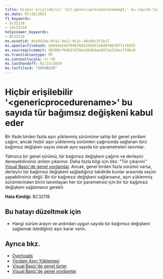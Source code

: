 ```yaml
---
title: Hiçbir erişilebilir '&lt;genericprocedurename&gt;' bu sayıda tür bağımsız değişkeni kabul eder
ms.date: 07/20/2015
f1_keywords:
- bc32118
- vbc32118
helpviewer_keywords:
- BC32118
ms.assetid: 4ee942ba-0fa1-4ec1-9c2c-a0c0dc3f1b17
ms.openlocfilehash: 8369eb54df84b76022d566210d876639f7178355
ms.sourcegitcommit: 6b308cf6d627d78ee36dbbae8972a310ac7fd6c8
ms.translationtype: MT
ms.contentlocale: tr-TR
ms.lasthandoff: 01/23/2019
ms.locfileid: "54549229"
---
```

# <a name="no-accessible-ltgenericprocedurenamegt-accepts-this-number-of-type-arguments"></a>Hiçbir erişilebilir '&lt;genericprocedurename&gt;' bu sayıda tür bağımsız değişkeni kabul eder
Bir ifade birden fazla aşırı yüklenmiş sürümüne sahip bir genel yordam çağırır, ancak hiçbir aşırı yüklenmiş sürümleri çağırısında sağlanan türü bağımsız değişken sayısı olarak aynı sayıda tür parametreleri tanımlar.  
  
 Yalnızca bir genel sürümü, tür bağımsız değişkeni çağırın ve derleyici deneyebilirsiniz *anlam çıkarma*. Daha fazla bilgi için bkz: "Tür çıkarımı" [Visual Basic'de genel yordamlar](../../visual-basic/programming-guide/language-features/data-types/generic-procedures.md). Ancak, genel birden fazla sürümü varsa, derleyici tür bağımsız değişkeni sağladığınız takdirde bunlar arasında seçim yapabilirsiniz değil. Bir tür bağımsız değişkeni sağlarsanız, aşırı yüklenmiş sürümlerinden birini tanımlayan her tür parametresi için bir tür bağımsız değişkeni sağlamanız gerekir.  
  
 **Hata Kimliği:** BC32118  
  
## <a name="to-correct-this-error"></a>Bu hatayı düzeltmek için  
  
-   Hangi sürüm arayın ve ardından uygun sayıda tür bağımsız değişkeni sağlamak istediğiniz aşırı karar verin.  
  
## <a name="see-also"></a>Ayrıca bkz.
- [Overloads](../../visual-basic/language-reference/modifiers/overloads.md)
- [Yordam Aşırı Yüklemesi](../../visual-basic/programming-guide/language-features/procedures/procedure-overloading.md)
- [Visual Basic'de genel türler](../../visual-basic/programming-guide/language-features/data-types/generic-types.md)
- [Visual Basic'de genel yordamlar](../../visual-basic/programming-guide/language-features/data-types/generic-procedures.md)
